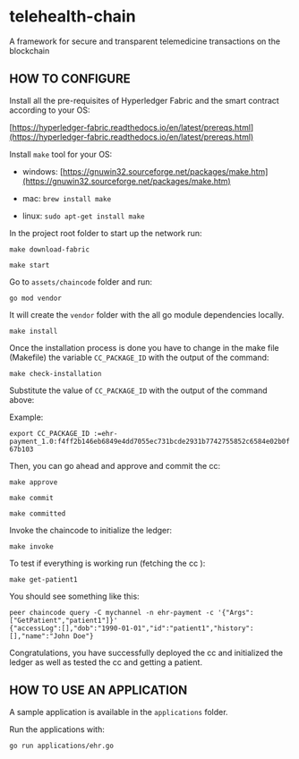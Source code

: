 # telehealth-chain
A framework for secure and transparent telemedicine transactions on the blockchain


## HOW TO CONFIGURE

Install all the pre-requisites of Hyperledger Fabric and the smart contract according to your OS:

[https://hyperledger-fabric.readthedocs.io/en/latest/prereqs.html](https://hyperledger-fabric.readthedocs.io/en/latest/prereqs.html)

Install `make` tool for your OS:

* windows: [https://gnuwin32.sourceforge.net/packages/make.htm](https://gnuwin32.sourceforge.net/packages/make.htm)

* mac: `brew install make`

* linux: `sudo apt-get install make`


In the project root folder to start up the network run:

`make download-fabric`  

`make start`

Go to `assets/chaincode` folder and run:

`go mod vendor`

It will create the `vendor` folder with the all go module dependencies locally.

`make install`

Once the installation process is done you have to change in the make file (Makefile) the variable `CC_PACKAGE_ID` with the output of the command:

`make check-installation`



Substitute the value of `CC_PACKAGE_ID` with the output of the command above:

Example:


`export CC_PACKAGE_ID :=ehr-payment_1.0:f4ff2b146eb6849e4dd7055ec731bcde2931b7742755852c6584e02b0f67b103`

Then, you can go ahead and approve and commit the cc:

`make approve`

`make commit`

`make committed`

Invoke the chaincode to initialize the ledger:

`make invoke`


To test if everything is working run (fetching the cc ):

`make get-patient1`

You should see something like this:

    peer chaincode query -C mychannel -n ehr-payment -c '{"Args":["GetPatient","patient1"]}'
    {"accessLog":[],"dob":"1990-01-01","id":"patient1","history":[],"name":"John Doe"}



Congratulations, you have successfully deployed the cc and initialized the ledger as well as tested the cc and getting a patient.


## HOW TO USE AN APPLICATION

A sample application is available in the `applications` folder.

Run the applications with:

`go run applications/ehr.go`





